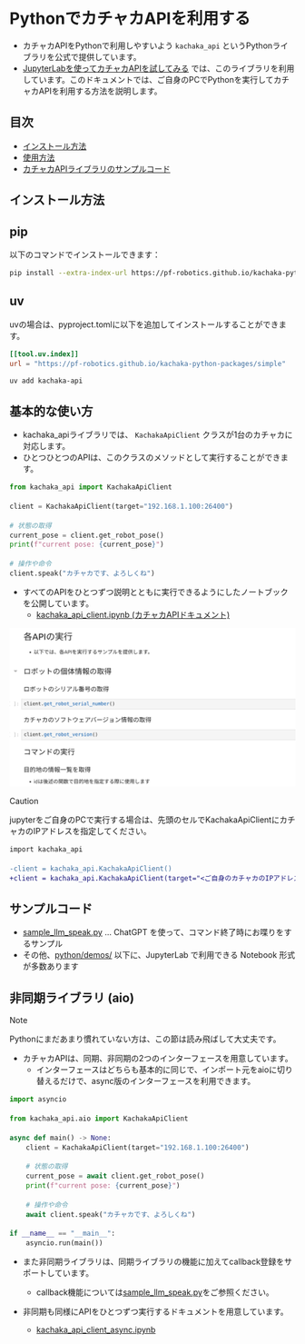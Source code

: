 # PythonでカチャカAPIを利用する

* カチャカAPIをPythonで利用しやすいよう `kachaka_api` というPythonライブラリを公式で提供しています。
* [JupyterLabを使ってカチャカAPIを試してみる](./QUICKSTART.md) では、このライブラリを利用しています。このドキュメントでは、ご自身のPCでPythonを実行してカチャカAPIを利用する方法を説明します。

## 目次
- [インストール方法](#インストール方法)
- [使用方法](#使用方法)
- [カチャカAPIライブラリのサンプルコード](#カチャカapiライブラリのサンプルコード)


## インストール方法

## pip
以下のコマンドでインストールできます：

```bash
pip install --extra-index-url https://pf-robotics.github.io/kachaka-python-packages/simple kachaka-api
```

## uv
uvの場合は、pyproject.tomlに以下を追加してインストールすることができます。

```toml
[[tool.uv.index]]
url = "https://pf-robotics.github.io/kachaka-python-packages/simple"
```

```
uv add kachaka-api
```

## 基本的な使い方
* kachaka_apiライブラリでは、 `KachakaApiClient` クラスが1台のカチャカに対応します。
* ひとつひとつのAPIは、このクラスのメソッドとして実行することができます。

```python
from kachaka_api import KachakaApiClient

client = KachakaApiClient(target="192.168.1.100:26400")

# 状態の取得
current_pose = client.get_robot_pose()
print(f"current pose: {current_pose}")

# 操作や命令
client.speak("カチャカです、よろしくね")
```

* すべてのAPIをひとつずつ説明とともに実行できるようにしたノートブックを公開しています。
    * [kachaka_api_client.ipynb (カチャカAPIドキュメント)](./kachaka_api_client.ipynb)

<img src="./python/images/kachaka_api_client_docs.png" width="600">


> [!CAUTION]
> jupyterをご自身のPCで実行する場合は、先頭のセルでKachakaApiClientにカチャカのIPアドレスを指定してください。
> ```diff
> import kachaka_api
> 
> -client = kachaka_api.KachakaApiClient()
> +client = kachaka_api.KachakaApiClient(target="<ご自身のカチャカのIPアドレス>:26400")
> ```

## サンプルコード

* [sample_llm_speak.py](../python/demos/sample_llm_speak.py) ... ChatGPT を使って、コマンド終了時にお喋りをするサンプル
* その他、[python/demos/](../python/demos) 以下に、JupyterLab で利用できる Notebook 形式が多数あります

## 非同期ライブラリ (aio)
> [!NOTE]
> Pythonにまだあまり慣れていない方は、この節は読み飛ばして大丈夫です。

* カチャカAPIは、同期、非同期の2つのインターフェースを用意しています。
    * インターフェースはどちらも基本的に同じで、インポート元をaioに切り替えるだけで、async版のインターフェースを利用できます。

```python
import asyncio

from kachaka_api.aio import KachakaApiClient

async def main() -> None:
    client = KachakaApiClient(target="192.168.1.100:26400")

    # 状態の取得
    current_pose = await client.get_robot_pose()
    print(f"current pose: {current_pose}")

    # 操作や命令
    await client.speak("カチャカです、よろしくね")

if __name__ == "__main__":
    asyncio.run(main())
```


* また非同期ライブラリは、同期ライブラリの機能に加えてcallback登録をサポートしています。
  * callback機能については[sample_llm_speak.py](../python/demos/sample_llm_speak.py)をご参照ください。  

* 非同期も同様にAPIをひとつずつ実行するドキュメントを用意しています。
    * [kachaka_api_client_async.ipynb](./kachaka_api_client_async.ipynb)

